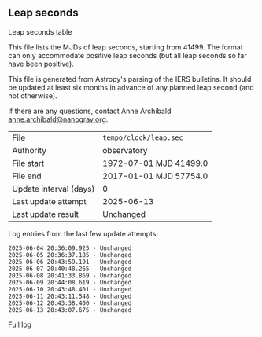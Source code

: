 
## Leap seconds

Leap seconds table

This file lists the MJDs of leap seconds, starting from 41499.
The format can only accommodate positive leap seconds (but all
leap seconds so far have been positive).

This file is generated from Astropy's parsing of the IERS
bulletins. It should be updated at least six months in advance
of any planned leap second (and not otherwise).

If there are any questions, contact Anne Archibald
<anne.archibald@nanograv.org>.

|     |     |
|:--- |:--- |
| File | `tempo/clock/leap.sec` |
| Authority | observatory |
| File start | 1972-07-01 MJD 41499.0 |
| File end | 2017-01-01 MJD 57754.0 |
| Update interval (days) | 0 |
| Last update attempt | 2025-06-13 |
| Last update result | Unchanged |

Log entries from the last few update attempts:
```
2025-06-04 20:36:09.925 - Unchanged
2025-06-05 20:36:37.185 - Unchanged
2025-06-06 20:43:59.191 - Unchanged
2025-06-07 20:40:48.265 - Unchanged
2025-06-08 20:41:33.869 - Unchanged
2025-06-09 20:44:08.619 - Unchanged
2025-06-10 20:43:48.401 - Unchanged
2025-06-11 20:43:11.548 - Unchanged
2025-06-12 20:43:38.400 - Unchanged
2025-06-13 20:43:07.675 - Unchanged
```
[Full log](https://raw.githubusercontent.com/ipta/pulsar-clock-corrections/main/log/tempo/clock/leap.sec.log)
